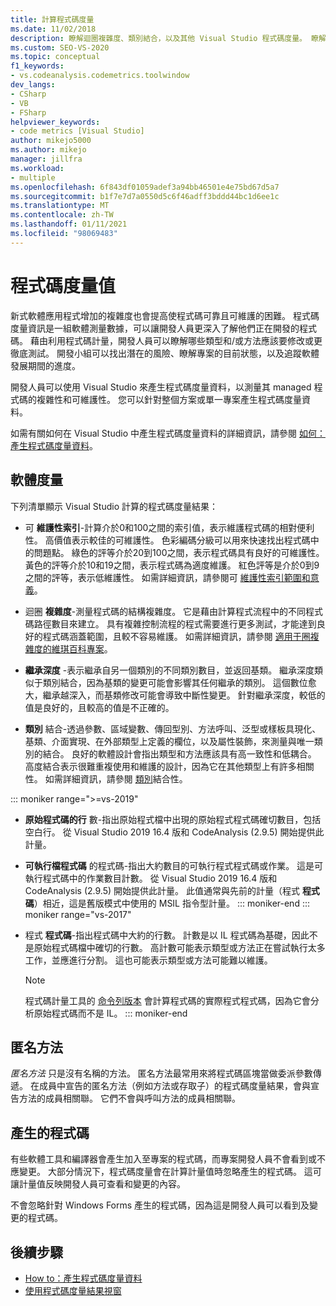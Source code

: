 ```yaml
---
title: 計算程式碼度量
ms.date: 11/02/2018
description: 瞭解迴圈複雜度、類別結合，以及其他 Visual Studio 程式碼度量。 瞭解計量如何追蹤開發進度及找出風險。
ms.custom: SEO-VS-2020
ms.topic: conceptual
f1_keywords:
- vs.codeanalysis.codemetrics.toolwindow
dev_langs:
- CSharp
- VB
- FSharp
helpviewer_keywords:
- code metrics [Visual Studio]
author: mikejo5000
ms.author: mikejo
manager: jillfra
ms.workload:
- multiple
ms.openlocfilehash: 6f843df01059adef3a94bb46501e4e75bd67d5a7
ms.sourcegitcommit: b1f7e7d7a0550d5c6f46adff3bddd44bc1d6ee1c
ms.translationtype: MT
ms.contentlocale: zh-TW
ms.lasthandoff: 01/11/2021
ms.locfileid: "98069483"
---
```

# <a name="code-metrics-values"></a>程式碼度量值

新式軟體應用程式增加的複雜度也會提高使程式碼可靠且可維護的困難。 程式碼度量資訊是一組軟體測量數據，可以讓開發人員更深入了解他們正在開發的程式碼。 藉由利用程式碼計量，開發人員可以瞭解哪些類型和/或方法應該要修改或更徹底測試。 開發小組可以找出潛在的風險、瞭解專案的目前狀態，以及追蹤軟體發展期間的進度。

開發人員可以使用 Visual Studio 來產生程式碼度量資料，以測量其 managed 程式碼的複雜性和可維護性。 您可以針對整個方案或單一專案產生程式碼度量資料。

如需有關如何在 Visual Studio 中產生程式碼度量資料的詳細資訊，請參閱 [如何：產生程式碼度量資料](../code-quality/how-to-generate-code-metrics-data.md)。

## <a name="software-measurements"></a>軟體度量

下列清單顯示 Visual Studio 計算的程式碼度量結果：

- 可 **維護性索引**-計算介於0和100之間的索引值，表示維護程式碼的相對便利性。 高價值表示較佳的可維護性。 色彩編碼分級可以用來快速找出程式碼中的問題點。 綠色的評等介於20到100之間，表示程式碼具有良好的可維護性。 黃色的評等介於10和19之間，表示程式碼為適度維護。 紅色評等是介於0到9之間的評等，表示低維護性。 如需詳細資訊，請參閱可 [維護性索引範圍和意義](code-metrics-maintainability-index-range-and-meaning.md)。

- 迴圈 **複雜度**-測量程式碼的結構複雜度。 它是藉由計算程式流程中的不同程式碼路徑數目來建立。 具有複雜控制流程的程式需要進行更多測試，才能達到良好的程式碼涵蓋範圍，且較不容易維護。 如需詳細資訊，請參閱 [適用于圈複雜度的維琪百科專案](https://wikipedia.org/wiki/Cyclomatic_complexity)。

- **繼承深度** -表示繼承自另一個類別的不同類別數目，並返回基類。 繼承深度類似于類別結合，因為基類的變更可能會影響其任何繼承的類別。 這個數位愈大，繼承越深入，而基類修改可能會導致中斷性變更。 針對繼承深度，較低的值是良好的，且較高的值是不正確的。

- **類別** 結合-透過參數、區域變數、傳回型別、方法呼叫、泛型或樣板具現化、基類、介面實現、在外部類型上定義的欄位，以及屬性裝飾，來測量與唯一類別的結合。 良好的軟體設計會指出類型和方法應該具有高一致性和低耦合。 高度結合表示很難重複使用和維護的設計，因為它在其他類型上有許多相關性。 如需詳細資訊，請參閱 [類別](code-metrics-class-coupling.md)結合性。

::: moniker range=">=vs-2019"

- **原始程式碼的行** 數-指出原始程式檔中出現的原始程式程式碼確切數目，包括空白行。 從 Visual Studio 2019 16.4 版和 CodeAnalysis (2.9.5) 開始提供此計量。

- **可執行檔程式碼** 的程式碼-指出大約數目的可執行程式程式碼或作業。 這是可執行程式碼中的作業數目計數。 從 Visual Studio 2019 16.4 版和 CodeAnalysis (2.9.5) 開始提供此計量。 此值通常與先前的計量（程式 **程式碼**）相近，這是舊版模式中使用的 MSIL 指令型計量。
::: moniker-end
::: moniker range="vs-2017"

- 程式 **程式碼**-指出程式碼中大約的行數。 計數是以 IL 程式碼為基礎，因此不是原始程式碼檔中確切的行數。 高計數可能表示類型或方法正在嘗試執行太多工作，並應進行分割。 這也可能表示類型或方法可能難以維護。

   > [!NOTE]
   > 程式碼計量工具的 [命令列版本](../code-quality/how-to-generate-code-metrics-data.md#command-line-code-metrics) 會計算程式碼的實際程式程式碼，因為它會分析原始程式碼而不是 IL。
::: moniker-end

## <a name="anonymous-methods"></a>匿名方法

*匿名方法* 只是沒有名稱的方法。 匿名方法最常用來將程式碼區塊當做委派參數傳遞。 在成員中宣告的匿名方法（例如方法或存取子）的程式碼度量結果，會與宣告方法的成員相關聯。 它們不會與呼叫方法的成員相關聯。

## <a name="generated-code"></a>產生的程式碼

有些軟體工具和編譯器會產生加入至專案的程式碼，而專案開發人員不會看到或不應變更。 大部分情況下，程式碼度量會在計算計量值時忽略產生的程式碼。 這可讓計量值反映開發人員可查看和變更的內容。

不會忽略針對 Windows Forms 產生的程式碼，因為這是開發人員可以看到及變更的程式碼。

## <a name="next-steps"></a>後續步驟

- [How to：產生程式碼度量資料](../code-quality/how-to-generate-code-metrics-data.md)
- [使用程式碼度量結果視窗](../code-quality/working-with-code-metrics-data.md)